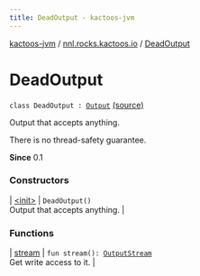 ```yaml
---
title: DeadOutput - kactoos-jvm
---
```


[kactoos-jvm](../../index.html) / [nnl.rocks.kactoos.io](../index.html) / [DeadOutput](./index.html)

# DeadOutput

`class DeadOutput : `[`Output`](../../nnl.rocks.kactoos/-output/index.html) [(source)](https://github.com/neonailol/kactoos/blob/master/kactoos-jvm/src/main/kotlin/nnl/rocks/kactoos/io/DeadOutput.kt#L17)

Output that accepts anything.

There is no thread-safety guarantee.

**Since**
0.1

### Constructors

| [&lt;init&gt;](-init-.html) | `DeadOutput()`<br>Output that accepts anything. |

### Functions

| [stream](stream.html) | `fun stream(): `[`OutputStream`](http://docs.oracle.com/javase/8/docs/api/java/io/OutputStream.html)<br>Get write access to it. |

